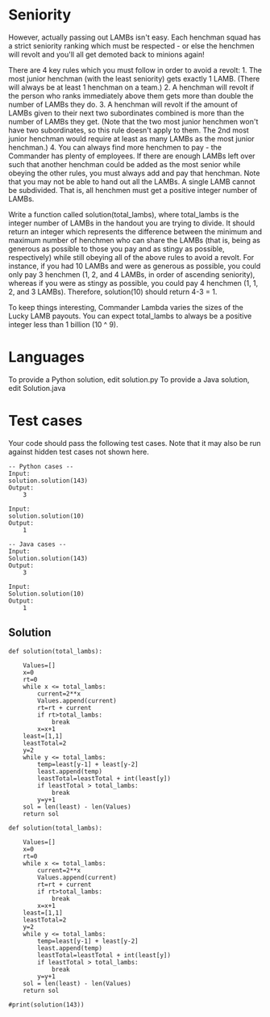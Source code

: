# Seniority 
However, actually passing out LAMBs isn't easy. Each henchman squad has a strict seniority ranking which must be respected - or else the henchmen will revolt and you'll all get demoted back to minions again! 

There are 4 key rules which you must follow in order to avoid a revolt:
    1. The most junior henchman (with the least seniority) gets exactly 1 LAMB.  (There will always be at least 1 henchman on a team.)
    2. A henchman will revolt if the person who ranks immediately above them gets more than double the number of LAMBs they do.
    3. A henchman will revolt if the amount of LAMBs given to their next two subordinates combined is more than the number of LAMBs they get.  (Note that the two most junior henchmen won't have two subordinates, so this rule doesn't apply to them.  The 2nd most junior henchman would require at least as many LAMBs as the most junior henchman.)
    4. You can always find more henchmen to pay - the Commander has plenty of employees.  If there are enough LAMBs left over such that another henchman could be added as the most senior while obeying the other rules, you must always add and pay that henchman.
Note that you may not be able to hand out all the LAMBs. A single LAMB cannot be subdivided. That is, all henchmen must get a positive integer number of LAMBs.

Write a function called solution(total_lambs), where total_lambs is the integer number of LAMBs in the handout you are trying to divide. It should return an integer which represents the difference between the minimum and maximum number of henchmen who can share the LAMBs (that is, being as generous as possible to those you pay and as stingy as possible, respectively) while still obeying all of the above rules to avoid a revolt.  For instance, if you had 10 LAMBs and were as generous as possible, you could only pay 3 henchmen (1, 2, and 4 LAMBs, in order of ascending seniority), whereas if you were as stingy as possible, you could pay 4 henchmen (1, 1, 2, and 3 LAMBs). Therefore, solution(10) should return 4-3 = 1.

To keep things interesting, Commander Lambda varies the sizes of the Lucky LAMB payouts. You can expect total_lambs to always be a positive integer less than 1 billion (10 ^ 9).

Languages
=========

To provide a Python solution, edit solution.py
To provide a Java solution, edit Solution.java

Test cases
==========
Your code should pass the following test cases.
Note that it may also be run against hidden test cases not shown here.
```
-- Python cases --
Input:
solution.solution(143)
Output:
    3

Input:
solution.solution(10)
Output:
    1

-- Java cases --
Input:
Solution.solution(143)
Output:
    3

Input:
Solution.solution(10)
Output:
    1
```
## Solution
```
def solution(total_lambs):
    
    Values=[]
    x=0
    rt=0
    while x <= total_lambs:
        current=2**x
        Values.append(current)
        rt=rt + current
        if rt>total_lambs:
            break
        x=x+1
    least=[1,1]
    leastTotal=2
    y=2
    while y <= total_lambs:
        temp=least[y-1] + least[y-2]
        least.append(temp)
        leastTotal=leastTotal + int(least[y])
        if leastTotal > total_lambs:
            break
        y=y+1
    sol = len(least) - len(Values)
    return sol
    
def solution(total_lambs):
    
    Values=[]
    x=0
    rt=0
    while x <= total_lambs:
        current=2**x
        Values.append(current)
        rt=rt + current
        if rt>total_lambs:
            break
        x=x+1
    least=[1,1]
    leastTotal=2
    y=2
    while y <= total_lambs:
        temp=least[y-1] + least[y-2]
        least.append(temp)
        leastTotal=leastTotal + int(least[y])
        if leastTotal > total_lambs:
            break
        y=y+1
    sol = len(least) - len(Values)
    return sol
    
#print(solution(143))

```
